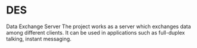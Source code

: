 # DES
Data Exchange Server
The project works as a server which exchanges data among different clients.
It can be used in applications such as full-duplex talking, instant messaging.
